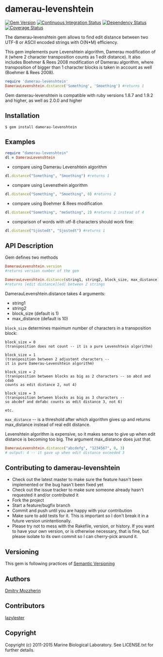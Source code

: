 damerau-levenshtein
===================

[![Gem Version][gem_svg]][gem]
[![Continuous Integration Status][ci_svg]][ci]
[![Dependency Status][dep_svg]][dep]
[![Coverage Status][cov_svg]][cov]

The damerau-levenshtein gem allows to find edit distance between two UTF-8
or ASCII encoded strings with O(N\*M) efficiency.

This gem implements pure Levenshtein algorithm, Damerau modification of it
(where 2 character transposition counts as 1 edit distance). It also includes
Boehmer & Rees 2008 modification of Damerau algorithm, where transposition
of bigger than 1 character blocks is taken in account as well
(Boehmer & Rees 2008).

```ruby
require 'damerau-levenshtein'
DamerauLevenshtein.distance('Something', 'Smoething') #returns 1
```

Gem damerau-levenshtein is compatible with ruby versions 1.8.7
and 1.9.2 and higher, as well as 2.0.0 and higher

Installation
------------

    $ gem install damerau-levenshtein

Examples
--------

```ruby
require "damerau-levenshtein"
dl = DamerauLevenshtein
```

* compare using Damerau Levenshtein algorithm

```ruby
dl.distance("Something", "Smoething") #returns 1
```

* compare using Levensthein algorithm

```ruby
dl.distance("Something", "Smoething", 0) #returns 2
```

* compare using Boehmer & Rees modification

```ruby
dl.distance("Something", "meSothing", 2) #returns 2 instead of 4
```

* comparison of words with utf-8 characters should work fine:

```ruby
dl.distance("Sjöstedt", "Sjostedt") #returns 1
```

API Description
-----------

Gem defines two methods

```ruby
DamerauLevenshtein.version
#returns version number of the gem

DamerauLevenshtein.distance(string1, string2, block_size, max_distance)
#returns [edit distance][ed] between 2 strings
```



DamerauLevenshtein.distance takes 4 arguments:

* string1
* string2
* block_size (default is 1)
* max_distance (default is 10)

`block_size` determines maximum number of characters in a transposition block:

    block_size = 0
    (transposition does not count -- it is a pure Levenshtein algorithm)

    block_size = 1
    (transposition between 2 adjustent characters --
    it is pure Damerau-Levenshtein algorithm)

    block_size = 2
    (transposition between blocks as big as 2 characters -- so abcd and cdab
    counts as edit distance 2, not 4)

    block_size = 3
    (transposition between blocks as big as 3 characters --
    so abcdef and defabc counts as edit distance 3, not 6)

    etc.

`max_distance` -- is a threshold after which algorithm gives up and
returns max_distance instead of real edit distance.

Levenshtein algorithm is expensive, so it makes sense to give up when edit
distance is becoming too big. The argument max_distance does just that.

```ruby
DamerauLevenshtein.distance("abcdefg", "1234567", 0, 3)
# output: 4 -- it gave up when edit distance exceeded 3
```

Contributing to damerau-levenshtein
-----------------------------------

* Check out the latest master to make sure the feature hasn't been
implemented or the bug hasn't been fixed yet
* Check out the issue tracker to make sure someone already hasn't requested
it and/or contributed it
* Fork the project
* Start a feature/bugfix branch
* Commit and push until you are happy with your contribution
* Make sure to add tests for it. This is important so I don't break it
in a future version unintentionally.
* Please try not to mess with the Rakefile, version, or history. If you want
to have your own version, or is otherwise necessary, that is fine, but please
isolate to its own commit so I can cherry-pick around it.

Versioning
----------

This gem is following practices of [Semantic Versioning][semver]

Authors
-------

[Dmitry Mozzherin][dimus]

Contributors
------------

[lazylester][lazylester]

Copyright
---------

Copyright (c) 2011-2015 Marine Biological Laboratory. See LICENSE.txt for
further details.

[gem_svg]: https://badge.fury.io/rb/damerau-levenshtein.svg
[gem]: http://badge.fury.io/rb/damerau-levenshtein
[ci_svg]: https://secure.travis-ci.org/GlobalNamesArchitecture/damerau-levenshtein.svg
[ci]: http://travis-ci.org/GlobalNamesArchitecture/damerau-levenshtein
[dep_svg]: https://gemnasium.com/GlobalNamesArchitecture/damerau-levenshtein.svg
[dep]: https://gemnasium.com/GlobalNamesArchitecture/damerau-levenshtein
[cov_svg]: https://coveralls.io/repos/GlobalNamesArchitecture/damerau-levenshtein/badge.svg?branch=master
[cov]: https://coveralls.io/r/GlobalNamesArchitecture/damerau-levenshtein?branch=master
[ed]: http://en.wikipedia.org/wiki/Edit_distance
[semver]: http://semver.org/
[dimus]: https://github.com/dimus
[lazylester]: https://github.com/lazylester
